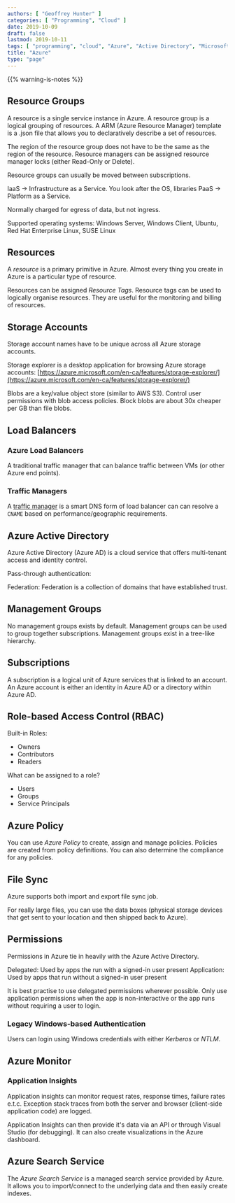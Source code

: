 ```yaml
---
authors: [ "Geoffrey Hunter" ]
categories: [ "Programming", "Cloud" ]
date: 2019-10-09
draft: false
lastmod: 2019-10-11
tags: [ "programming", "cloud", "Azure", "Active Directory", "Microsoft", "resources", "resource groups", "subscriptions", "tenants", "storage accounts", "load balancers", "RBAC", "file sync" ]
title: "Azure"
type: "page"
---
```


{{% warning-is-notes %}}

## Resource Groups

A resource is a single service instance in Azure. A resource group is a logical grouping of resources. A ARM (Azure Resource Manager) template is a .json file that allows you to declaratively describe a set of resources.

The region of the resource group does not have to be the same as the region of the resource. Resource managers can be assigned resource manager locks (either Read-Only or Delete).

Resource groups can usually be moved between subscriptions.

IaaS -> Infrastructure as a Service. You look after the OS, libraries
PaaS -> Platform as a Service.

Normally charged for egress of data, but not ingress.

Supported operating systems: Windows Server, Windows Client, Ubuntu, Red Hat Enterprise Linux, SUSE Linux

## Resources

A _resource_ is a primary primitive in Azure. Almost every thing you create in Azure is a particular type of resource.

Resources can be assigned _Resource Tags_. Resource tags can be used to logically organise resources. They are useful for the monitoring and billing of resources.

## Storage Accounts

Storage account names have to be unique across all Azure storage accounts.

Storage explorer is a desktop application for browsing Azure storage accounts: [https://azure.microsoft.com/en-ca/features/storage-explorer/](https://azure.microsoft.com/en-ca/features/storage-explorer/)

Blobs are a key/value object store (similar to AWS S3). Control user permissions with blob access policies. Block blobs are about 30x cheaper per GB than file blobs.

## Load Balancers

### Azure Load Balancers

A traditional traffic manager that can balance traffic between VMs (or other Azure end points).

### Traffic Managers

A [traffic manager](https://azure.microsoft.com/en-ca/services/traffic-manager/) is a smart DNS form of load balancer can can resolve a `CNAME` based on performance/geographic requirements.

## Azure Active Directory

Azure Active Directory (Azure AD) is a cloud service that offers multi-tenant access and identity control.

Pass-through authentication: 

Federation: Federation is a collection of domains that have established trust.

## Management Groups

No management groups exists by default. Management groups can be used to group together subscriptions. Management groups exist in a tree-like hierarchy. 

## Subscriptions

A subscription is a logical unit of Azure services that is linked to an account. An Azure account is either an identity in Azure AD or a directory within Azure AD.

## Role-based Access Control (RBAC)

Built-in Roles:

* Owners
* Contributors
* Readers

What can be assigned to a role?

* Users
* Groups
* Service Principals

## Azure Policy

You can use _Azure Policy_ to create, assign and manage policies. Policies are created from policy definitions. You can also determine the compliance for any policies.

## File Sync

Azure supports both import and export file sync job.

For really large files, you can use the data boxes (physical storage devices that get sent to your location and then shipped back to Azure).

## Permissions

Permissions in Azure tie in heavily with the Azure Active Directory.

Delegated: Used by apps the run with a signed-in user present
Application: Used by apps that run without a signed-in user present

It is best practise to use delegated permissions wherever possible. Only use application permissions when the app is non-interactive or the app runs without requiring a user to login.

### Legacy Windows-based Authentication

Users can login using Windows credentials with either _Kerberos_ or _NTLM_.

## Azure Monitor

### Application Insights

Application insights can monitor request rates, response times, failure rates e.t.c. Exception stack traces from both the server and browser (client-side application code) are logged.

Application Insights can then provide it's data via an API or through Visual Studio (for debugging). It can also create visualizations in the Azure dashboard.

## Azure Search Service

The _Azure Search Service_ is a managed search service provided by Azure. It allows you to import/connect to the underlying data and then easily create indexes.
